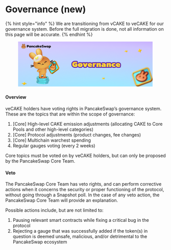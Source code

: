 # Governance (new)

{% hint style="info" %}
We are transitioning from vCAKE to veCAKE for our governance system. Before the full migration is done, not all information on this page will be accurate.
{% endhint %}

<figure><img src="../.gitbook/assets/image (204).png" alt=""><figcaption></figcaption></figure>

#### Overview

veCAKE holders have voting rights in PancakeSwap’s governance system. These are the topics that are within the scope of governance:

1. \[Core] High-level CAKE emission adjustments (allocating CAKE to Core Pools and other high-level categories)
2. \[Core] Protocol adjustments (product changes, fee changes)
3. \[Core] Multichain warchest spending
4. Regular gauges voting (every 2 weeks)

Core topics must be voted on by veCAKE holders, but can only be proposed by the PancakeSwap Core Team.&#x20;

#### Veto

The PancakeSwap Core Team has veto rights, and can perform corrective actions when it concerns the security or proper functioning of the protocol, without going through a Snapshot poll. In the case of any veto action, the PancakeSwap Core Team will provide an explanation.

Possible actions include, but are not limited to:

1. Pausing relevant smart contracts while fixing a critical bug in the protocol
2. Rejecting a gauge that was successfully added if the token(s) in question is deemed unsafe, malicious, and/or detrimental to the PancakeSwap ecosystem
